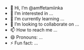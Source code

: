 - 👋 Hi, I’m @amffetamiinka
- 👀 I’m interested in ...
- 🌱 I’m currently learning ...
- 💞️ I’m looking to collaborate on ...
- 📫 How to reach me ...
- 😄 Pronouns: ...
- ⚡ Fun fact: ...

<!---
amffetamiinka/amffetamiinka is a ✨ special ✨ repository because its `README.md` (this file) appears on your GitHub profile.
You can click the Preview link to take a look at your changes.
--->
